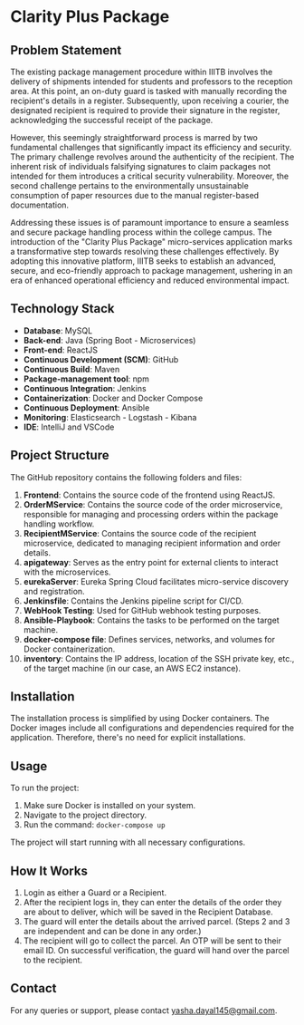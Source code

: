 # Clarity Plus Package

## Problem Statement

The existing package management procedure within IIITB involves the delivery of shipments intended for students and professors to the reception area. At this point, an on-duty guard is tasked with manually recording the recipient's details in a register. Subsequently, upon receiving a courier, the designated recipient is required to provide their signature in the register, acknowledging the successful receipt of the package.

However, this seemingly straightforward process is marred by two fundamental challenges that significantly impact its efficiency and security. The primary challenge revolves around the authenticity of the recipient. The inherent risk of individuals falsifying signatures to claim packages not intended for them introduces a critical security vulnerability. Moreover, the second challenge pertains to the environmentally unsustainable consumption of paper resources due to the manual register-based documentation.

Addressing these issues is of paramount importance to ensure a seamless and secure package handling process within the college campus. The introduction of the "Clarity Plus Package" micro-services application marks a transformative step towards resolving these challenges effectively. By adopting this innovative platform, IIITB seeks to establish an advanced, secure, and eco-friendly approach to package management, ushering in an era of enhanced operational efficiency and reduced environmental impact.

## Technology Stack

- **Database**: MySQL
- **Back-end**: Java (Spring Boot - Microservices)
- **Front-end**: ReactJS
- **Continuous Development (SCM)**: GitHub
- **Continuous Build**: Maven
- **Package-management tool**: npm
- **Continuous Integration**: Jenkins
- **Containerization**: Docker and Docker Compose
- **Continuous Deployment**: Ansible
- **Monitoring**: Elasticsearch - Logstash - Kibana
- **IDE**: IntelliJ and VSCode

## Project Structure

The GitHub repository contains the following folders and files:

1. **Frontend**: Contains the source code of the frontend using ReactJS.
2. **OrderMService**: Contains the source code of the order microservice, responsible for managing and processing orders within the package handling workflow.
3. **RecipientMService**: Contains the source code of the recipient microservice, dedicated to managing recipient information and order details.
4. **apigateway**: Serves as the entry point for external clients to interact with the microservices.
5. **eurekaServer**: Eureka Spring Cloud facilitates micro-service discovery and registration.
6. **Jenkinsfile**: Contains the Jenkins pipeline script for CI/CD.
7. **WebHook Testing**: Used for GitHub webhook testing purposes.
8. **Ansible-Playbook**: Contains the tasks to be performed on the target machine.
9. **docker-compose file**: Defines services, networks, and volumes for Docker containerization.
10. **inventory**: Contains the IP address, location of the SSH private key, etc., of the target machine (in our case, an AWS EC2 instance).

## Installation

The installation process is simplified by using Docker containers. The Docker images include all configurations and dependencies required for the application. Therefore, there's no need for explicit installations.

## Usage

To run the project:

1. Make sure Docker is installed on your system.
2. Navigate to the project directory.
3. Run the command: `docker-compose up`

The project will start running with all necessary configurations.

## How It Works

1. Login as either a Guard or a Recipient.
2. After the recipient logs in, they can enter the details of the order they are about to deliver, which will be saved in the Recipient Database.
3. The guard will enter the details about the arrived parcel. (Steps 2 and 3 are independent and can be done in any order.)
4. The recipient will go to collect the parcel. An OTP will be sent to their email ID. On successful verification, the guard will hand over the parcel to the recipient.

## Contact

For any queries or support, please contact [yasha.dayal145@gmail.com](mailto:yasha.dayal145@gmail.com).
